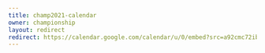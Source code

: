 ```yaml
---
title: champ2021-calendar
owner: championship
layout: redirect
redirect: https://calendar.google.com/calendar/u/0/embed?src=a92cmc72ibpe8qtg03tp6nqbjk@group.calendar.google.com&mode=AGENDA
---
```

